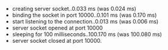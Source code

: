  * creating server socket..0.033 ms (was 0.024 ms)
 * binding the socket in port 10000..0.101 ms (was 0.170 ms)
 * start listening to the connection..0.013 ms (was 0.006 ms)
 * server socket opened at port 10000
 * sleeping for 100 milliseconds..100.170 ms (was 100.080 ms)
 * server socket closed at port 10000.
